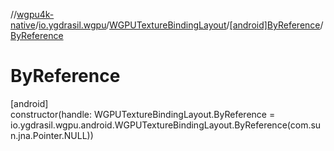 //[wgpu4k-native](../../../../index.md)/[io.ygdrasil.wgpu](../../index.md)/[WGPUTextureBindingLayout](../index.md)/[[android]ByReference](index.md)/[ByReference](-by-reference.md)

# ByReference

[android]\
constructor(handle: WGPUTextureBindingLayout.ByReference = io.ygdrasil.wgpu.android.WGPUTextureBindingLayout.ByReference(com.sun.jna.Pointer.NULL))